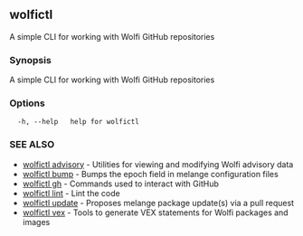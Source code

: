 ## wolfictl

A simple CLI for working with Wolfi GitHub repositories

### Synopsis

A simple CLI for working with Wolfi GitHub repositories

### Options

```
  -h, --help   help for wolfictl
```

### SEE ALSO

* [wolfictl advisory](wolfictl_advisory.md)	 - Utilities for viewing and modifying Wolfi advisory data
* [wolfictl bump](wolfictl_bump.md)	 - Bumps the epoch field in melange configuration files
* [wolfictl gh](wolfictl_gh.md)	 - Commands used to interact with GitHub
* [wolfictl lint](wolfictl_lint.md)	 - Lint the code
* [wolfictl update](wolfictl_update.md)	 - Proposes melange package update(s) via a pull request
* [wolfictl vex](wolfictl_vex.md)	 - Tools to generate VEX statements for Wolfi packages and images

